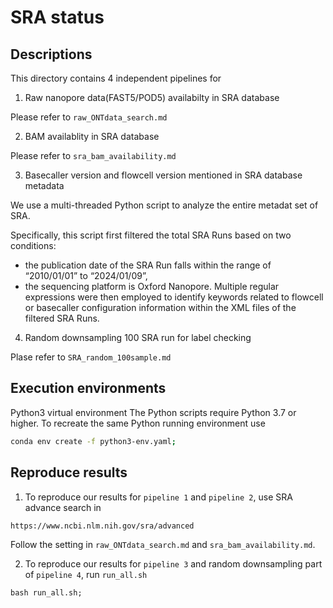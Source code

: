 # SRA status

## Descriptions
This directory contains 4 independent pipelines for

1. Raw nanopore data(FAST5/POD5) availabilty in SRA database

Please refer to `raw_ONTdata_search.md`

2. BAM availablity in SRA database

Please refer to `sra_bam_availability.md`


3. Basecaller version and flowcell version mentioned in SRA database metadata

We use a multi-threaded Python script to analyze the entire metadat set of SRA. 

Specifically, this script first filtered the total SRA Runs based on two conditions: 

- the publication date of the SRA Run falls within the range of “2010/01/01” to “2024/01/09”,
- the sequencing platform is Oxford Nanopore. Multiple regular expressions were then employed to identify keywords related to flowcell or basecaller configuration information within the XML files of the filtered SRA Runs. 


4. Random downsampling 100 SRA run for label checking

Plase refer to `SRA_random_100sample.md`

## Execution environments
Python3 virtual environment
The Python scripts require Python 3.7 or higher. To recreate the same Python running environment use
```bash
conda env create -f python3-env.yaml;
```


## Reproduce results
1. To reproduce our results for `pipeline 1` and `pipeline 2`, use SRA advance search in
```
https://www.ncbi.nlm.nih.gov/sra/advanced
```
Follow the setting in `raw_ONTdata_search.md` and `sra_bam_availability.md`.


2. To reproduce our results for `pipeline 3` and random downsampling part of `pipeline 4`, run `run_all.sh`
```
bash run_all.sh;
```
